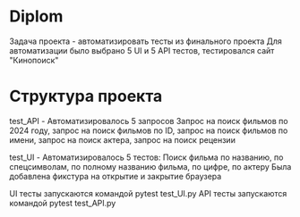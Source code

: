 # Diplom
Задача проекта - автоматизировать тесты из финального проекта
Для автоматизации было выбрано 5 UI и 5 API тестов, тестировался сайт "Кинопоиск"

# Структура проекта
test_API - Автоматизировалось 5 запросов Запрос на поиск фильмов по 2024 году, запрос на поиск фильмов по ID,
запрос на поиск фильмов по имени, запрос на поиск актера, запрос на поиск рецензии 

test_UI - Автоматизировалось 5 тестов: Поиск фильма по названию, по спецсимволам, по полному названию фильма, по цифре, по актеру
Была добавлена фикстура на открытие и закрытие браузера

UI тесты запускаются командой pytest test_UI.py
API тесты запускаются командой pytest test_API.py